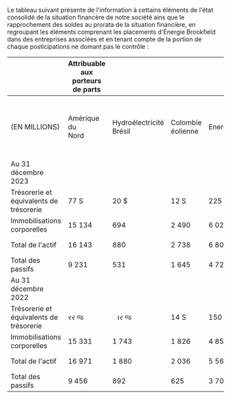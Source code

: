 Le tableau suivant présente de l'information à cettains éléments de l'état consolidé de la situation financère de notre société ains que le rapprochement des soldes au prorata de la situation financière, en regroupant les éléments comprenant les placements d'Énergie Brookfield dans des entreprises associées et en tenant compte de la portion de chaque posticipations ne domant pas le contrôle :

|                                         | Attribuable aux porteurs de parts |                            |                   |         |                                                             |                                         |                       |              |        |                                                                                                       |                                                                          |                |
|-----------------------------------------|-----------------------------------|----------------------------|-------------------|---------|-------------------------------------------------------------|-----------------------------------------|-----------------------|--------------|--------|-------------------------------------------------------------------------------------------------------|--------------------------------------------------------------------------|----------------|
| (EN MILLIONS)                           | Amérique du<br>Nord               | Hydroélectricité<br>Brésil | Colombie éolienne | Energie | Énergie<br>solaire<br>destinée<br>aux<br>réseaux<br>publics | Energie<br>décentralisée<br>et stockage | Solutions<br>durables | Siège social | Total  | Apport des<br>participations<br>comptabilisées<br>selon la<br>méthode de<br>la mise en<br>équivalence | Attribuable<br>aux<br>participations<br>ne donnant<br>pas le<br>contrôle | Selon les IFRS |
| Au 31 décembre 2023                     |                                   |                            |                   |         |                                                             |                                         |                       |              |        |                                                                                                       |                                                                          |                |
| Trésorerie et équivalents de trésorerie | 77 S                              | 20 \$                      | 12 S              | 225 \$  | 123 S                                                       | 50                                      | 30 S                  | 3 8          | 540 8  | (85)  8                                                                                               | 686 8                                                                    | 1 141 \$       |
| Immobilisations corporelles             | 15 134                            | 694                        | 2 490             | 6 024   | 3 635                                                       | 2 386                                   | 341                   | -            | 31 704 | (1 578)                                                                                               | 33 879                                                                   | 64 005         |
| Total de l'actif                        | 16 143                            | 880                        | 2 738             | 6 802   | 4 518                                                       | 2 842                                   | 1 540                 | 257          | 36 720 | (1 529)                                                                                               | 40 937                                                                   | 76 128         |
| Total des passifs                       | 9 231                             | 531                        | 1 645             | 4 727   | 3 484                                                       | 1 705                                   | 1 126                 | 3 159        | 25 608 | (1 529)                                                                                               | 22 070                                                                   | 46 149         |
| Au 31 décembre 2022                     |                                   |                            |                   |         |                                                             |                                         |                       |              |        |                                                                                                       |                                                                          |                |
| Trésorerie et équivalents de trésorerie | રર જ                              | ાર જ                       | 14 S              | 150 8   | 139 8                                                       | 61 8                                    | 11 S                  | - S          | 445 8  | (43) \$                                                                                               | 596   8                                                                  | 998 \$         |
| Immobilisations corporelles             | 15 331                            | 1 743                      | 1 826             | 4 853   | 3 046                                                       | 2 110                                   | 227                   | -            | 29 136 | (1 165)                                                                                               | 26 312                                                                   | 54 283         |
| Total de l'actif                        | 16 971                            | 1 880                      | 2 036             | 5 565   | 3 520                                                       | 2 416                                   | 378                   | 581          | 33 347 | (587)                                                                                                 | 31 351                                                                   | 64 111         |
| Total des passifs                       | 9 456                             | 892                        | 625               | 3 709   | 2 874                                                       | 1 322                                   | 113                   | 2 827        | 21 818 | (577)                                                                                                 | 16 584                                                                   | 37 825         |